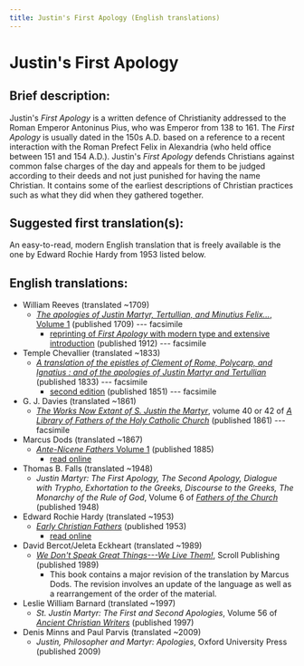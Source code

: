 ```yaml
---
title: Justin's First Apology (English translations)
---
```


# Justin's First Apology

## Brief description:

Justin's *First Apology* is a written defence of Christianity addressed to the Roman Emperor Antoninus Pius, who was Emperor from 138 to 161. The *First Apology* is usually dated in the 150s A.D. based on a reference to a recent interaction with the Roman Prefect Felix in Alexandria (who held office between 151 and 154 A.D.). Justin's *First Apology* defends Christians against common false charges of the day and appeals for them to be judged according to their deeds and not just punished for having the name Christian. It contains some of the earliest descriptions of Christian practices such as what they did when they gathered together.

## Suggested first translation(s):

An easy-to-read, modern English translation that is freely available is the one by Edward Rochie Hardy from 1953 listed below.


## English translations:

* William Reeves (translated ~1709)
  * [*The apologies of Justin Martyr, Tertullian, and Minutius Felix...*, Volume 1](https://archive.org/details/apologiesofjusti01reev) (published 1709) --- facsimile
    * [reprinting of *First Apology* with modern type and extensive introduction](https://archive.org/details/firstapologyofju00justuoft) (published 1912) --- facsimile
* Temple Chevallier (translated ~1833)
  * [*A translation of the epistles of Clement of Rome, Polycarp, and Ignatius : and of the apologies of Justin Martyr and Tertullian*](https://archive.org/details/ATranslationOfTheEpistlesOfClement) (published 1833) --- facsimile
    * [second edition](https://archive.org/details/translationofepi00chev) (published 1851) --- facsimile
* G. J. Davies (translated ~1861)
  * [*The Works Now Extant of S. Justin the Martyr*](https://archive.org/details/worksnowextantof40just), volume 40 or 42 of [*A Library of Fathers of the Holy Catholic Church*](alibraryoffathers.html) (published 1861) --- facsimile
* Marcus Dods (translated ~1867)
  * [*Ante-Nicene Fathers* Volume 1](anf.html) (published 1885)
    * [read online](http://www.ccel.org/ccel/schaff/anf01.viii.ii.html)
* Thomas B. Falls (translated ~1948)
  * *Justin Martyr: The First Apology, The Second Apology, Dialogue with Trypho, Exhortation to the Greeks, Discourse to the Greeks, The Monarchy of the Rule of God*, Volume 6 of [*Fathers of the Church*](fathersofthechurch.html) (published 1948)
* Edward Rochie Hardy (translated ~1953)
  * [*Early Christian Fathers*](ecf.html) (published 1953)
    * [read online](http://www.ccel.org/ccel/richardson/fathers.x.ii.html)
* David Bercot/Jeleta Eckheart (translated ~1989)
  * [*We Don't Speak Great Things---We Live Them!*](https://books.google.com/books?id=SKxjMnUFmAoC), Scroll Publishing (published 1989)
    * This book contains a major revision of the translation by Marcus Dods. The revision involves an update of the language as well as a rearrangement of the order of the material.
* Leslie William Barnard (translated ~1997)
  * *St. Justin Martyr: The First and Second Apologies*, Volume 56 of [*Ancient Christian Writers*](ancientchristianwriters.html) (published 1997)
* Denis Minns and Paul Parvis (translated ~2009)
  * *Justin, Philosopher and Martyr: Apologies*, Oxford University Press (published 2009)
